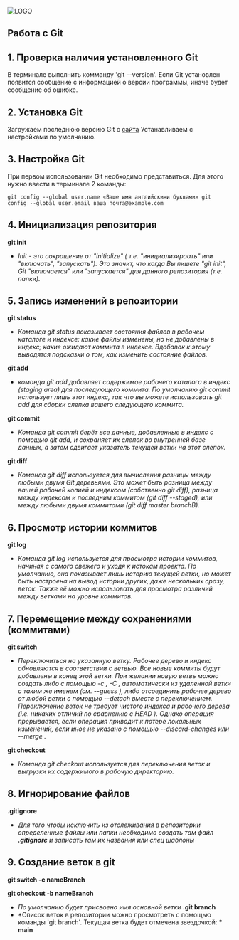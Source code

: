 ![LOGO](Git-Logo-2Color.png)

## Работа с Git

## 1. Проверка наличия установленного Git
В терминале выполнить комманду 'git --version'.
Если Git установлен появится сообщение с информацией о версии программы, иначе будет сообщение об ошибке.

## 2. Установка Git
Загружаем последнюю версию Git с [сайта](https://git-scm.com/downloads)
Устанавливаем с настройками по умолчанию.

## 3. Настройка Git 
При первом использовании Git необходимо представиться. 
Для этого нужно ввести в терминале 2 команды:
```
git config --global user.name «Ваше имя английскими буквами» git
config --global user.email ваша почта@example.com
```
## 4. Инициализация репозитория

**git init**
- *Init - это сокращение от "initialize" ( т.е. "инициализироать" или "включать", "запускать"). 
Это значит, что когда Вы пишете "git init", Git "включается" или "запускается" для данного репозитория (т.е. папки).*

## 5. Запись изменений в репозитории
**git status**
- *Команда git status показывает состояния файлов в рабочем каталоге и индексе: какие файлы изменены, но не добавлены в индекс; какие ожидают коммита в индексе. Вдобавок к этому выводятся подсказки о том, как изменить состояние файлов.*

**git add**
- *команда git add добавляет содержимое рабочего каталога в индекс (staging area) для последующего коммита. По умолчанию git commit использует лишь этот индекс, так что вы можете использовать git add для сборки слепка вашего следующего коммита.*

**git commit**
- *Команда git commit берёт все данные, добавленные в индекс с помощью git add, и сохраняет их слепок во внутренней базе данных, а затем сдвигает указатель текущей ветки на этот слепок.*

**git diff**
- *Команда git diff используется для вычисления разницы между любыми двумя Git деревьями. Это может быть разница между вашей рабочей копией и индексом (собственно git diff), разница между индексом и последним коммитом (git diff --staged), или между любыми двумя коммитами (git diff master branchB).*
## 6. Просмотр истории коммитов
**git log**
- *Команда git log используется для просмотра истории коммитов, начиная с самого свежего и уходя к истокам проекта. По умолчанию, она показывает лишь историю текущей ветки, но может быть настроена на вывод истории других, даже нескольких сразу, веток. Также её можно использовать для просмотра различий между ветками на уровне коммитов.*
## 7. Перемещение между сохранениями (коммитами)
**git switch**
- *Переключиться на указанную ветку. Рабочее дерево и индекс обновляются в соответствии с ветвью. Все новые коммиты будут добавлены в конец этой ветки. При желании новую ветвь можно создать либо с помощью -c , -C , автоматически из удаленной ветки с таким же именем (см. --guess ), либо отсоединить рабочее дерево от любой ветки с помощью --detach вместе с переключением. Переключение веток не требует чистого индекса и рабочего дерева (i.e. никаких отличий по сравнению с HEAD ). Однако операция прерывается, если операция приводит к потере локальных изменений, если иное не указано с помощью --discard-changes или --merge .*

**git checkout**
- *Команда git checkout используется для переключения веток и выгрузки их содержимого в рабочую директорию.*
## 8. Игнорирование файлов
**.gitignore**
- *Для того чтобы исключить из отслеживания в репозитории определенные файлы или папки необходимо создать там файл ***.gitignore*** и записать там их названия или спец шаблоны*
## 9. Создание веток в git
**git switch -c nameBranch**

**git checkout -b nameBranch**
- *По умолчанию будет присвоено имя основной ветки*
**.git branch**
- *Список веток в репозитории можно просмотреть с помощью команды 'git branch'. Текущая ветка будет отмечена звездочкой: **\* main**